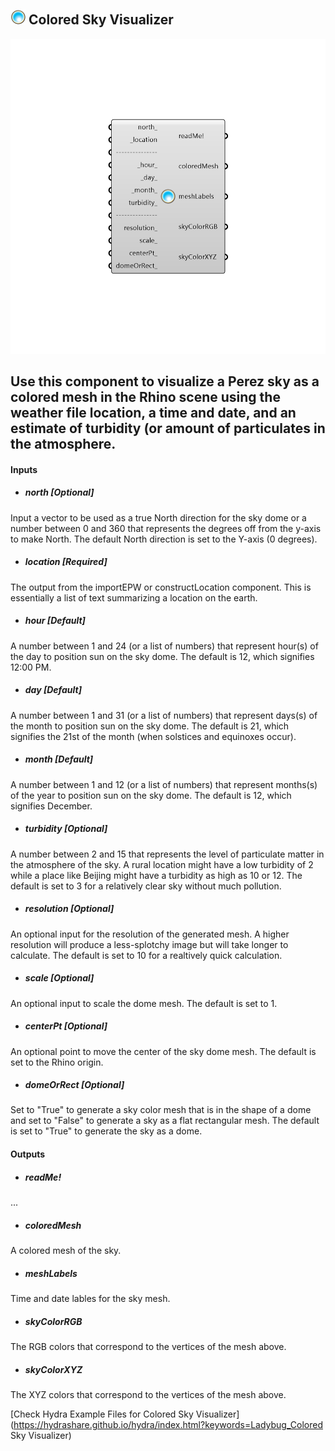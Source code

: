 ## ![](../../images/icons/Colored_Sky_Visualizer.png) Colored Sky Visualizer

![](../../images/components/Colored_Sky_Visualizer.png)

Use this component to visualize a Perez sky as a colored mesh in the Rhino scene using the weather file location, a time and date, and an estimate of turbidity (or amount of particulates in the atmosphere.
 -
 

#### Inputs
* ##### north [Optional]
Input a vector to be used as a true North direction for the sky dome or a number between 0 and 360 that represents the degrees off from the y-axis to make North.  The default North direction is set to the Y-axis (0 degrees).
* ##### location [Required]
The output from the importEPW or constructLocation component.  This is essentially a list of text summarizing a location on the earth.
* ##### hour [Default]
A number between 1 and 24 (or a list of numbers) that represent hour(s) of the day to position sun on the sky dome.  The default is 12, which signifies 12:00 PM.
* ##### day [Default]
A number between 1 and 31 (or a list of numbers) that represent days(s) of the month to position sun on the sky dome.  The default is 21, which signifies the 21st of the month (when solstices and equinoxes occur).
* ##### month [Default]
A number between 1 and 12 (or a list of numbers) that represent months(s) of the year to position sun on the sky dome.  The default is 12, which signifies December.
* ##### turbidity [Optional]
A number between 2 and 15 that represents the level of particulate matter in the atmosphere of the sky.  A rural location might have a low turbidity of 2 while a place like Beijing might have a turbidity as high as 10 or 12.  The default is set to 3 for a relatively clear sky without much pollution.
* ##### resolution [Optional]
An optional input for the resolution of the generated mesh.  A higher resolution will produce a less-splotchy image but will take longer to calculate.  The default is set to 10 for a realtively quick calculation.
* ##### scale [Optional]
An optional input to scale the dome mesh.  The default is set to 1.
* ##### centerPt [Optional]
An optional point to move the center of the sky dome mesh.  The default is set to the Rhino origin.
* ##### domeOrRect [Optional]
Set to "True" to generate a sky color mesh that is in the shape of a dome and set to "False" to generate a sky as a flat rectangular mesh.  The default is set to "True" to generate the sky as a dome.

#### Outputs
* ##### readMe!
...
* ##### coloredMesh
A colored mesh of the sky.
* ##### meshLabels
Time and date lables for the sky mesh.
* ##### skyColorRGB
The RGB colors that correspond to the vertices of the mesh above.
* ##### skyColorXYZ
The XYZ colors that correspond to the vertices of the mesh above.


[Check Hydra Example Files for Colored Sky Visualizer](https://hydrashare.github.io/hydra/index.html?keywords=Ladybug_Colored Sky Visualizer)